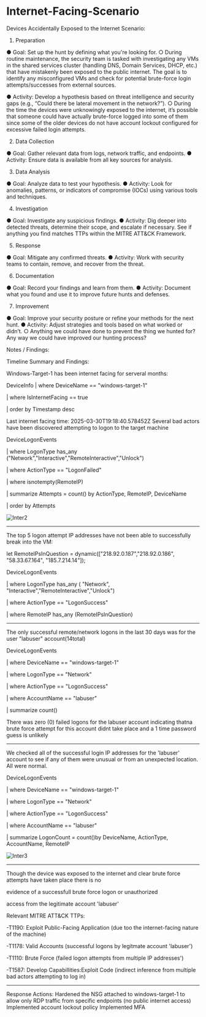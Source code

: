 # Internet-Facing-Scenario

Devices Accidentally Exposed to the Internet Scenario:

1. Preparation

   
● Goal: Set up the hunt by defining what you're looking for.
○ During routine maintenance, the security team is tasked with investigating any VMs in the
shared services cluster (handling DNS, Domain Services, DHCP, etc.) that have mistakenly
been exposed to the public internet. The goal is to identify any misconfigured VMs and check for
potential brute-force login attempts/successes from external sources.

● Activity: Develop a hypothesis based on threat intelligence and security gaps (e.g., “Could there be
lateral movement in the network?”).
○ During the time the devices were unknowingly exposed to the internet, it’s possible that
someone could have actually brute-force logged into some of them since some of the older
devices do not have account lockout configured for excessive failed login attempts.


2. Data Collection
   
● Goal: Gather relevant data from logs, network traffic, and endpoints.
● Activity: Ensure data is available from all key sources for analysis.


3. Data Analysis
   
● Goal: Analyze data to test your hypothesis.
● Activity: Look for anomalies, patterns, or indicators of compromise (IOCs) using various tools and
techniques.


4. Investigation
   
● Goal: Investigate any suspicious findings.
● Activity: Dig deeper into detected threats, determine their scope, and escalate if necessary. See if
anything you find matches TTPs within the MITRE ATT&CK Framework.


5. Response
   
● Goal: Mitigate any confirmed threats.
● Activity: Work with security teams to contain, remove, and recover from the threat.


6. Documentation
    
● Goal: Record your findings and learn from them.
● Activity: Document what you found and use it to improve future hunts and defenses.


7. Improvement
    
● Goal: Improve your security posture or refine your methods for the next hunt.
● Activity: Adjust strategies and tools based on what worked or didn’t.
○ Anything we could have done to prevent the thing we hunted for? Any way we could have
improved our hunting process?





Notes / Findings:


Timeline Summary and Findings:


Windows-Target-1 has been internet facing for serveral months:


DeviceInfo
| where DeviceName == "windows-target-1"

| where IsInternetFacing == true

| order by Timestamp desc





Last internet facing time: 2025-03-30T19:18:40.578452Z
Several bad actors have been discovered attempting to logon to the target machine


DeviceLogonEvents


| where LogonType has_any ("Network","Interactive","RemoteInteractive","Unlock")


| where ActionType == "LogonFailed"

| where isnotempty(RemoteIP)

| summarize Attempts = count() by ActionType, RemoteIP, DeviceName

| order by Attempts



![Inter2](https://github.com/user-attachments/assets/4673b17a-08c3-4c9a-99a0-95f2e4995092)


---------------


The top 5 logon attempt IP addresses have not been able to successfully break into the VM:


let RemoteIPsInQuestion = dynamic(["218.92.0.187","218.92.0.186", "58.33.67.164", "185.7.214.14"]);


DeviceLogonEvents


| where LogonType has_any ( "Network", "Interactive","RemoteInteractive","Unlock")


| where ActionType == "LogonSuccess"


| where RemoteIP has_any (RemoteIPsInQuestion)


<Query no results>


-------------------------------------------


The only successful remote/network logons in the last 30 days was for the user "labuser" account(14total)


DeviceLogonEvents


| where DeviceName == "windows-target-1"


| where LogonType == "Network"


| where ActionType == "LogonSuccess"


| where AccountName == "labuser"


| summarize count()


There was zero (0) failed logons for the labuser account indicating thatna brute force attempt for this account
didnt take place and a 1 time password guess is unlikely


------------------------------


We checked all of the successful login IP addresses for the 'labuser' account to see if any of them were
unusual or from an unexpected location. All were normal.


DeviceLogonEvents


| where DeviceName == "windows-target-1"


| where LogonType == "Network"


| where ActionType == "LogonSuccess"


| where AccountName == "labuser"


| summarize LogonCount = count()by DeviceName, ActionType, AccountName, RemoteIP


![Inter3](https://github.com/user-attachments/assets/d4c47f75-1864-4795-a6c2-66f08e3f1d0c)


--------





Though the device was exposed to the internet and clear brute force attempts have taken place there is no

evidence of a successfull brute force logon or unauthorized

access from the legitimate account 'labuser'

Relevant MITRE ATT&CK TTPs:

-T1190: Exploit Public-Facing Application (due too the internet-facing nature of the machine)

-T1178: Valid Accounts (successful logons by legitmate account 'labuser')

-T1110: Brute Force (failed logon attempts from multiple IP addresses')

-T1587: Develop Capabillities:Exploit Code (indirect inference from multiple bad actors attempting to log in)

------
Response Actions:
Hardened the NSG attached to windows-target-1 to allow only RDP traffic from specific endpoints (no public
internet access)
Implemented account lockout policy
Implemented MFA
